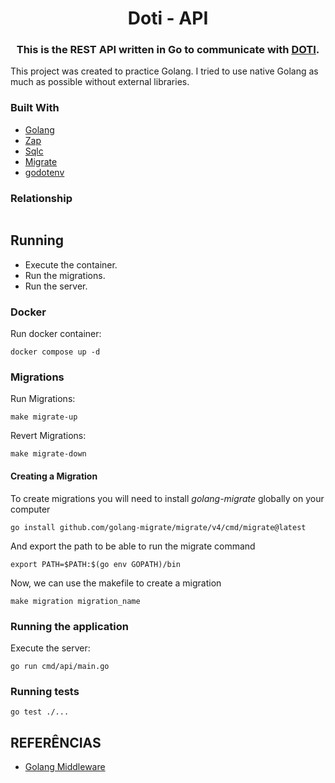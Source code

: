 <h1 align="center">
   Doti - API
</h1>

<h3 align="center">
    This is the REST API written in Go to communicate with <a href="https://github.com/Giovani-Coelho/Doti">DOTI</a>.
</h3>

<p>
This project was created to practice Golang. I tried to use native Golang as much as possible without external libraries.
</p>

### Built With
- [Golang](https://go.dev/)
- [Zap](https://github.com/uber-go/zap)
- [Sqlc](https://sqlc.dev/)
- [Migrate](https://github.com/golang-migrate/migrate)
- [godotenv](github.com/joho/godotenv)

### Relationship
<img internal="./public/relationship.png">

## Running

- Execute the container.
- Run the migrations.
- Run the server.

### Docker
Run docker container:
```
docker compose up -d
```

### Migrations
Run Migrations:
```
make migrate-up
```
Revert Migrations:
```
make migrate-down
```
#### Creating a Migration
To create migrations you will need to install _golang-migrate_ globally on your computer
```
go install github.com/golang-migrate/migrate/v4/cmd/migrate@latest
```
And export the path to be able to run the migrate command
```
export PATH=$PATH:$(go env GOPATH)/bin
```
Now, we can use the makefile to create a migration
```
make migration migration_name
```
### Running the application
Execute the server:
```
go run cmd/api/main.go
```

### Running tests
```
go test ./...
```

## REFERÊNCIAS

- [Golang Middleware](https://drstearns.github.io/tutorials/gomiddleware/)